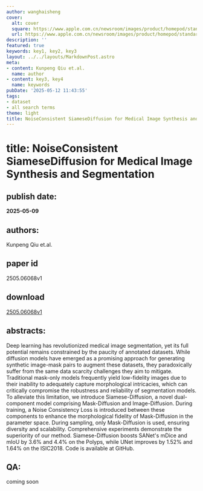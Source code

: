 ```yaml
---
author: wanghaisheng
cover:
  alt: cover
  square: https://www.apple.com.cn/newsroom/images/product/homepod/standard/Apple-HomePod-hero-230118_big.jpg.large_2x.jpg
  url: https://www.apple.com.cn/newsroom/images/product/homepod/standard/Apple-HomePod-hero-230118_big.jpg.large_2x.jpg
description: ''
featured: true
keywords: key1, key2, key3
layout: ../../layouts/MarkdownPost.astro
meta:
- content: Kunpeng Qiu et.al.
  name: author
- content: key3, key4
  name: keywords
pubDate: '2025-05-12 11:43:55'
tags:
- dataset
- all search terms
theme: light
title: NoiseConsistent SiameseDiffusion for Medical Image Synthesis and Segmentation
---
```


# title: NoiseConsistent SiameseDiffusion for Medical Image Synthesis and Segmentation 
## publish date: 
**2025-05-09** 
## authors: 
  Kunpeng Qiu et.al. 
## paper id
2505.06068v1
## download
[2505.06068v1](http://arxiv.org/abs/2505.06068v1)
## abstracts:
Deep learning has revolutionized medical image segmentation, yet its full potential remains constrained by the paucity of annotated datasets. While diffusion models have emerged as a promising approach for generating synthetic image-mask pairs to augment these datasets, they paradoxically suffer from the same data scarcity challenges they aim to mitigate. Traditional mask-only models frequently yield low-fidelity images due to their inability to adequately capture morphological intricacies, which can critically compromise the robustness and reliability of segmentation models. To alleviate this limitation, we introduce Siamese-Diffusion, a novel dual-component model comprising Mask-Diffusion and Image-Diffusion. During training, a Noise Consistency Loss is introduced between these components to enhance the morphological fidelity of Mask-Diffusion in the parameter space. During sampling, only Mask-Diffusion is used, ensuring diversity and scalability. Comprehensive experiments demonstrate the superiority of our method. Siamese-Diffusion boosts SANet's mDice and mIoU by 3.6% and 4.4% on the Polyps, while UNet improves by 1.52% and 1.64% on the ISIC2018. Code is available at GitHub.
## QA:
coming soon
